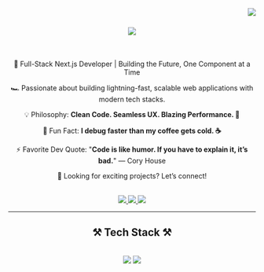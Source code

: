 <img align="right" src="https://visitor-badge.laobi.icu/badge?page_id=daniyalahmed21.daniyalahmed21" />

<h1 align="center">
    <img src="https://readme-typing-svg.herokuapp.com/?font=Righteous&size=35&center=true&vCenter=true&width=500&height=70&duration=4000&lines=Hi+There!+👋;+I'm+Daniyal!;" />
</h1>

<br/>

<div align="center">

🚀 Full-Stack Next.js Developer | Building the Future, One Component at a Time  

🏎️ Passionate about building lightning-fast, scalable web applications with modern tech stacks.  

💡 Philosophy: **Clean Code. Seamless UX. Blazing Performance. 🚀**  

🎯 Fun Fact: **I debug faster than my coffee gets cold. ☕**  

⚡ Favorite Dev Quote: "**Code is like humor. If you have to explain it, it’s bad.**" — Cory House  

👀 Looking for exciting projects? Let’s connect!  

</div>
<br/>
<div align="center"> 
  <a href="da9033431@gmail.com">
    <img src="https://img.shields.io/badge/Gmail-333333?style=for-the-badge&logo=gmail&logoColor=red" />
  </a>
  <a href="" target="_blank">
    <img src="https://img.shields.io/badge/LinkedIn-0077B5?style=for-the-badge&logo=linkedin&logoColor=white" target="_blank" />
  </a>
  <a href="" target="_blank">
     <img src="https://img.shields.io/badge/Portfolio-FF5722?style=for-the-badge&logo=todoist&logoColor=white" target="_blank" /> <!-- sqlite, safari, google-chrome are other good icon options -->
  </a>
</div>

 <hr/>
 
<h2 align="center">⚒️ Tech Stack ⚒️</h2>
<br/>
<div align="center">
    <img src="https://skillicons.dev/icons?i=react,bootstrap,mui,html,css,vscode,github,tailwind" />
    <img src="https://skillicons.dev/icons?i=javascript,typescript,nextjs,prisma,ts,vercel" /><br>
</div>

<br/>



